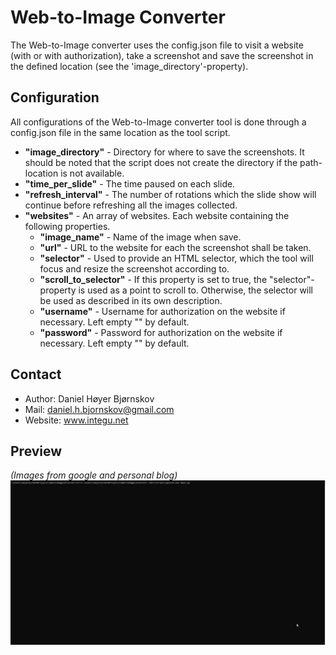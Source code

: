 # Web-to-Image Converter #
The Web-to-Image converter uses the config.json file to visit a website (with or with authorization), take a screenshot and save the screenshot in the defined location (see the 'image_directory'-property).

## Configuration ##

All configurations of the Web-to-Image converter tool is done through a config.json file in the same location as the tool script.
* **"image_directory"** - Directory for where to save the screenshots. It should be noted that the script does not create the directory if the path-location is not available.
* **"time_per_slide"** - The time paused on each slide.
* **"refresh_interval"** - The number of rotations which the slide show will continue before refreshing all the images collected.
* **"websites"** - An array of websites. Each website containing the following properties.
  * **"image_name"** - Name of the image when save.
  * **"url"** - URL to the website for each the screenshot shall be taken.
  * **"selector"** - Used to provide an HTML selector, which the tool will focus and resize the screenshot according to.
  * **"scroll_to_selector"** - If this property is set to true, the "selector"-property is used as a point to scroll to. Otherwise, the selector will be used as described in its own description.
  * **"username"** - Username for authorization on the website if necessary. Left empty "" by default.
  * **"password"** - Password for authorization on the website if necessary. Left empty "" by default.

## Contact ##
* Author: Daniel Høyer Bjørnskov
* Mail: daniel.h.bjornskov@gmail.com
* Website: www.integu.net

## Preview ##
*(Images from google and personal blog)*
![](https://github.com/DanielHJacobsen/WebToImageConverter/blob/master/resources/Preview.gif)